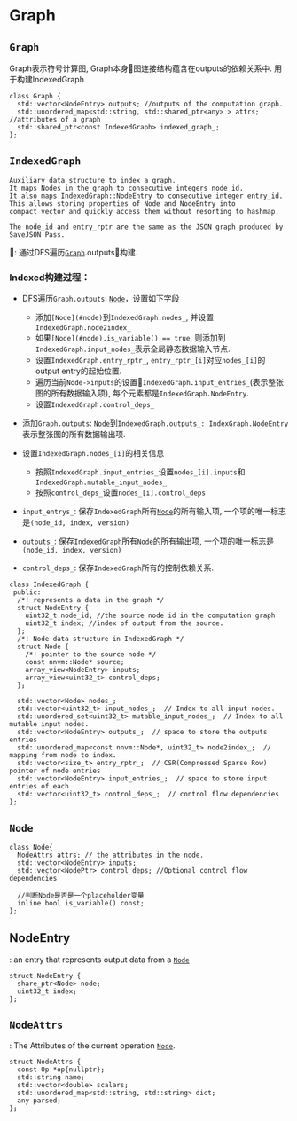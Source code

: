 Graph
====


<a id="graph">`Graph`</a>
----
Graph表示符号计算图, Graph本身图连接结构蕴含在outputs的依赖关系中. 用于构建IndexedGraph
```
class Graph {
  std::vector<NodeEntry> outputs; //outputs of the computation graph.
  std::unordered_map<std::string, std::shared_ptr<any> > attrs; //attributes of a graph
  std::shared_ptr<const IndexedGraph> indexed_graph_;
};
```

`IndexedGraph`
-----
```
Auxiliary data structure to index a graph.
It maps Nodes in the graph to consecutive integers node_id.
It also maps IndexedGraph::NodeEntry to consecutive integer entry_id.
This allows storing properties of Node and NodeEntry into
compact vector and quickly access them without resorting to hashmap.
 
The node_id and entry_rptr are the same as the JSON graph produced by SaveJSON Pass.
```
: 通过DFS遍历[`Graph`](#graph).outputs构建.

### Indexed构建过程：
+ DFS遍历`Graph.outputs`: [`Node`](#node)，设置如下字段
   + 添加`[Node](#node)`到`IndexedGraph.nodes_`, 并设置`IndexedGraph.node2index_`
   + 如果`[Node](#node).is_variable() == true`, 则添加到`IndexedGraph.input_nodes_`表示全局静态数据输入节点.
   + 设置`IndexedGraph.entry_rptr_`, `entry_rptr_[i]`对应`nodes_[i]`的output entry的起始位置.
   + 遍历当前`Node->inputs`的设置`IndexedGraph.input_entries_`(表示整张图的所有数据输入项), 每个元素都是`IndexedGraph.NodeEntry`.
   + 设置`IndexedGraph.control_deps_`

+ 添加`Graph.outputs`: [`Node`](#node)到`IndexedGraph.outputs_: IndexGraph.NodeEntry`表示整张图的所有数据输出项.

+ 设置`IndexedGraph.nodes_[i]`的相关信息
   + 按照`IndexedGraph.input_entries_`设置`nodes_[i].inputs`和`IndexedGraph.mutable_input_nodes_`
   + 按照`control_deps_`设置`nodes_[i].control_deps`


+ `input_entrys_`: 保存`IndexedGraph`所有[`Node`](#node)的所有输入项, 一个项的唯一标志是`(node_id, index, version)`
+ `outputs_`: 保存`IndexedGraph`所有[`Node`](#node)的所有输出项, 一个项的唯一标志是`(node_id, index, version)`
+ `control_deps_`: 保存`IndexedGraph`所有的控制依赖关系.

```
class IndexedGraph {
 public:
  /*! represents a data in the graph */
  struct NodeEntry {
    uint32_t node_id; //the source node id in the computation graph 
    uint32_t index; //index of output from the source. 
  };
  /*! Node data structure in IndexedGraph */
  struct Node {
    /*! pointer to the source node */
    const nnvm::Node* source;
    array_view<NodeEntry> inputs;
    array_view<uint32_t> control_deps;
  };

  std::vector<Node> nodes_;
  std::vector<uint32_t> input_nodes_;  // Index to all input nodes.
  std::unordered_set<uint32_t> mutable_input_nodes_;  // Index to all mutable input nodes.
  std::vector<NodeEntry> outputs_;  // space to store the outputs entries
  std::unordered_map<const nnvm::Node*, uint32_t> node2index_;  // mapping from node to index.
  std::vector<size_t> entry_rptr_;  // CSR(Compressed Sparse Row) pointer of node entries
  std::vector<NodeEntry> input_entries_;  // space to store input entries of each
  std::vector<uint32_t> control_deps_;  // control flow dependencies
};
```

<a id='node'>`Node`</a>
----
```
class Node{
  NodeAttrs attrs; // the attributes in the node.
  std::vector<NodeEntry> inputs; 
  std::vector<NodePtr> control_deps; //Optional control flow dependencies

  //判断Node是否是一个placeholder变量
  inline bool is_variable() const;
};
```

NodeEntry
----
: an entry that represents output data from a [`Node`](#node)
```
struct NodeEntry {
  share_ptr<Node> node;
  uint32_t index;
};
```

<a id='attrs'>`NodeAttrs`</a>
-----
: The Attributes of the current operation [`Node`](#node).

```
struct NodeAttrs {
  const Op *op{nullptr};
  std::string name;
  std::vector<double> scalars;
  std::unordered_map<std::string, std::string> dict;
  any parsed;
};
```


